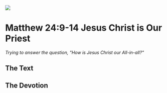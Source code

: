 <img class="intro-right" src="/images/art-matthew.jpg">

# Matthew 24:9-14 Jesus Christ is Our Priest

*Trying to answer the question, "How is Jesus Christ our All-in-all?"*

## The Text

## The Devotion